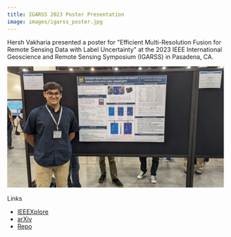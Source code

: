```yaml
---
title: IGARSS 2023 Poster Presentation 
image: images/igarss_poster.jpg
---
```


Hersh Vakharia presented a poster for "Efficient Multi-Resolution Fusion for Remote Sensing Data with Label Uncertainty" at the 2023 IEEE International Geoscience and Remote Sensing Symposium (IGARSS) in Pasadena, CA.

![igarss2023](images/igarss_poster.jpg)

Links
- [IEEEXplore](https://ieeexplore.ieee.org/document/10282851)
- [arXiv]()
- [Repo]()


